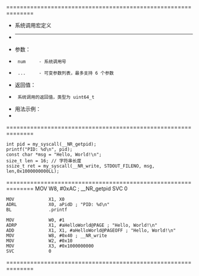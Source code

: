  ==============================================================
 * 系统调用宏定义
 * --------------------------------------------------------------
 *  参数：
 *      num     - 系统调用号
 *      ...     - 可变参数列表，最多支持 6 个参数
 *  返回值：
 *      系统调用的返回值，类型为 uint64_t
 *  用法示例：
 * 
 ==============================================================

    int pid = my_syscall(__NR_getpid);
    printf("PID: %d\n", pid);
    const char *msg = "Hello, World!\n";
    size_t len = 16; // 字符串长度
    ssize_t ret = my_syscall(__NR_write, STDOUT_FILENO, msg, len,0x1000000000LL);
   
 ==============================================================
    MOV             W8, #0xAC ; __NR_getpid
    SVC             0

    MOV             X1, X0
    ADRL            X0, aPidD ; "PID: %d\n"
    BL              .printf

    MOV             W0, #1
    ADRP            X1, #aHelloWorld@PAGE ; "Hello, World!\n"    
    ADD             X1, X1, #aHelloWorld@PAGEOFF ; "Hello, World!\n"
    MOV             W8, #0x40 ; __NR_write
    MOV             W2, #0x10
    MOV             X3, #0x1000000000
    SVC             0
 ==============================================================

